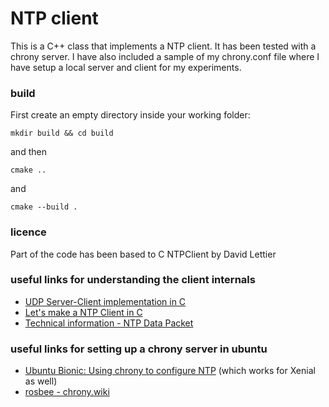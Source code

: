 # NTP client

This is a C++ class that implements a NTP client. It has been tested with a chrony server.
I have also included a sample of my chrony.conf file where I have setup a local server and client for my experiments.

### build
First create an empty directory inside your working folder:
```
mkdir build && cd build
```
and then 
```
cmake ..
```
and
```
cmake --build .
```
### licence
Part of the code has been based to C NTPClient by David Lettier

### useful links for understanding the client internals
- [UDP Server-Client implementation in C](https://www.geeksforgeeks.org/udp-server-client-implementation-c/)
- [Let's make a NTP Client in C](https://lettier.github.io/posts/2016-04-26-lets-make-a-ntp-client-in-c.html)
- [Technical information - NTP Data Packet](https://www.meinbergglobal.com/english/info/ntp-packet.htm)

### useful links for setting up a chrony server in ubuntu

- [Ubuntu Bionic: Using chrony to configure NTP](https://ubuntu.com/blog/ubuntu-bionic-using-chrony-to-configure-ntp) (which works for Xenial as well)
- [rosbee - chrony.wiki](https://code.google.com/archive/p/rosbee/wikis/chrony.wiki)
